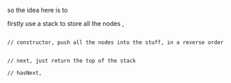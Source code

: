 so the idea here is to

firstly use a stack to store all the nodes ,




```

// constructor, push all the nodes into the stuff, in a reverse order


// next, just return the top of the stack

// hasNext,






```
